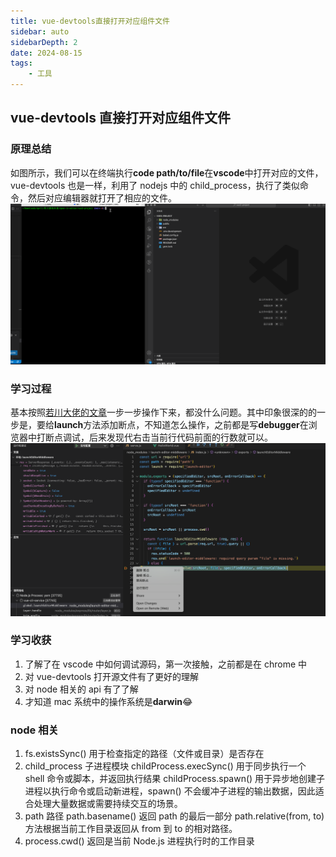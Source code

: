 ```yaml
---
title: vue-devtools直接打开对应组件文件
sidebar: auto
sidebarDepth: 2
date: 2024-08-15
tags:
    - 工具
---
```


## vue-devtools 直接打开对应组件文件

### 原理总结

如图所示，我们可以在终端执行**code path/to/file**在**vscode**中打开对应的文件，vue-devtools 也是一样，利用了 nodejs 中的 child_process，执行了类似命令，然后对应编辑器就打开了相应的文件。
![效果](https://raw.githubusercontent.com/AprilTong/image/master/code.gif)

### 学习过程

基本按照[若川大佬的文章](https://juejin.cn/post/6959348263547830280)一步一步操作下来，都没什么问题。其中印象很深的的一步是，要给**launch**方法添加断点，不知道怎么操作，之前都是写**debugger**在浏览器中打断点调试，后来发现代右击当前行代码前面的行数就可以。
![如图所示](https://raw.githubusercontent.com/AprilTong/image/master/20240815182725.png)

### 学习收获

1. 了解了在 vscode 中如何调试源码，第一次接触，之前都是在 chrome 中
2. 对 vue-devtools 打开源文件有了更好的理解
3. 对 node 相关的 api 有了了解
4. 才知道 mac 系统中的操作系统是**darwin**😂

### node 相关

1. fs.existsSync() 用于检查指定的路径（文件或目录）是否存在
2. child_process 子进程模块
   childProcess.execSync() 用于同步执行一个 shell 命令或脚本，并返回执行结果
   childProcess.spawn() 用于异步地创建子进程以执行命令或启动新进程，spawn() 不会缓冲子进程的输出数据，因此适合处理大量数据或需要持续交互的场景。
3. path 路径
   path.basename() 返回 path 的最后一部分
   path.relative(from, to) 方法根据当前工作目录返回从 from 到 to 的相对路径。
4. process.cwd() 返回是当前 Node.js 进程执行时的工作目录
